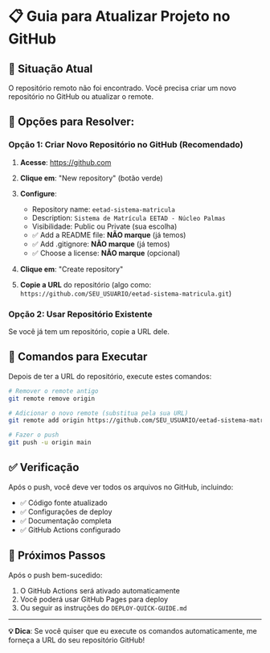 # 📋 Guia para Atualizar Projeto no GitHub

## 🚨 Situação Atual
O repositório remoto não foi encontrado. Você precisa criar um novo repositório no GitHub ou atualizar o remote.

## 🔧 Opções para Resolver:

### Opção 1: Criar Novo Repositório no GitHub (Recomendado)

1. **Acesse**: https://github.com
2. **Clique em**: "New repository" (botão verde)
3. **Configure**:
   - Repository name: `eetad-sistema-matricula`
   - Description: `Sistema de Matrícula EETAD - Núcleo Palmas`
   - Visibilidade: Public ou Private (sua escolha)
   - ✅ Add a README file: **NÃO marque** (já temos)
   - ✅ Add .gitignore: **NÃO marque** (já temos)
   - ✅ Choose a license: **NÃO marque** (opcional)

4. **Clique em**: "Create repository"

5. **Copie a URL** do repositório (algo como: `https://github.com/SEU_USUARIO/eetad-sistema-matricula.git`)

### Opção 2: Usar Repositório Existente

Se você já tem um repositório, copie a URL dele.

## 🔄 Comandos para Executar

Depois de ter a URL do repositório, execute estes comandos:

```bash
# Remover o remote antigo
git remote remove origin

# Adicionar o novo remote (substitua pela sua URL)
git remote add origin https://github.com/SEU_USUARIO/eetad-sistema-matricula.git

# Fazer o push
git push -u origin main
```

## ✅ Verificação

Após o push, você deve ver todos os arquivos no GitHub, incluindo:
- ✅ Código fonte atualizado
- ✅ Configurações de deploy
- ✅ Documentação completa
- ✅ GitHub Actions configurado

## 🚀 Próximos Passos

Após o push bem-sucedido:
1. O GitHub Actions será ativado automaticamente
2. Você poderá usar GitHub Pages para deploy
3. Ou seguir as instruções do `DEPLOY-QUICK-GUIDE.md`

---

**💡 Dica**: Se você quiser que eu execute os comandos automaticamente, me forneça a URL do seu repositório GitHub!